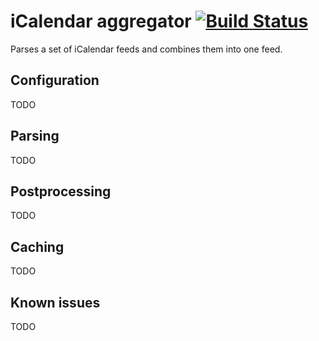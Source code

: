 # iCalendar aggregator [![Build Status](https://travis-ci.org/marcokrikke/icalendar-aggregator.svg?branch=master)](https://travis-ci.org/marcokrikke/icalendar-aggregator)

Parses a set of iCalendar feeds and combines them into one feed.

## Configuration

TODO

## Parsing

TODO

## Postprocessing

TODO

## Caching

TODO

## Known issues

TODO